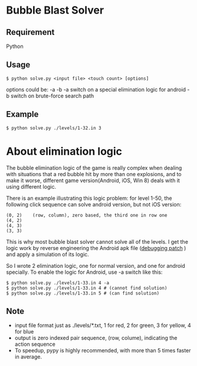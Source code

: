 # Bubble Blast Solver

## Requirement
Python

## Usage
    $ python solve.py <input file> <touch count> [options]

options could be: -a -b
  -a switch on a special elimination logic for android
  -b switch on brute-force search path

## Example
    $ python solve.py ./levels/1-32.in 3

# About elimination logic
The bubble elimination logic of the game is really complex when dealing with situations that a red bubble hit by more than one explosions, and to make it worse, different game version(Android, iOS, Win 8) deals with it using different logic.

There is an example illustrating this logic problem: for level 1-50, the following click sequence can solve android version, but not iOS version:

    (0, 2)    (row, column), zero based, the third one in row one
    (4, 2)
    (4, 3)
    (3, 3)

This is why most bubble blast solver cannot solve all of the levels. I get the logic work by reverse engineering the Android apk file ([debugging patch](https://github.com/zTrix/bubble-blast-solver/blob/master/crack/bubbleblast-android-v1.0.31_mumayi_a9552.patch) ) and apply a simulation of its logic. 

So I wrote 2 elimination logic, one for normal version, and one for android specially. To enable the logic for Android, use -a switch like this:

    $ python solve.py ./levels/1-33.in 4 -a
    $ python solve.py ./levels/1-33.in 4 # (cannot find solution)
    $ python solve.py ./levels/1-33.in 5 # (can find solution)

## Note
- input file format just as ./levels/*.txt, 1 for red, 2 for green, 3 for yellow, 4 for blue
- output is zero indexed pair sequence, (row, colume), indicating the action sequence
- To speedup, pypy is highly recommended, with more than 5 times faster in average.

